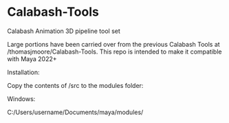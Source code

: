 # Calabash-Tools
Calabash Animation 3D pipeline tool set

Large portions have been carried over from the previous Calabash Tools at /thomasjmoore/Calabash-Tools.  This repo is intended to make it compatible with Maya 2022+

Installation:

Copy the contents of /src to the modules folder:

Windows:

C:/Users/username/Documents/maya/modules/
